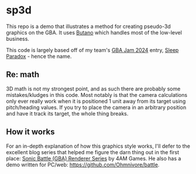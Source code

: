 # sp3d

This repo is a demo that illustrates a method for creating pseudo-3d graphics on the GBA. It uses [Butano](https://github.com/GValiente/butano) which handles most of the low-level business.

This code is largely based off of my team's [GBA Jam 2024](https://itch.io/jam/gbajam24) entry, [Sleep Paradox](https://staticlinkage.itch.io/sleep-paradox) - hence the name.

## Re: math

3D math is not my strongest point, and as such there are probably some mistakes/kludges in this code. Most notably is that the camera calculations only ever really work when it is positioned 1 unit away from its target using pitch/heading values. If you try to place the camera in an arbitrary position and have it track its target, the whole thing breaks.

## How it works

For an in-depth explanation of how this graphics style works, I'll defer to the excellent blog series that helped me figure the darn thing out in the first place: [Sonic Battle (GBA) Renderer Series](https://fouramgames.com/blog/sonic-battle-renderer) by 4AM Games. He also has a demo written for PC/web: https://github.com/Ohmnivore/battle.